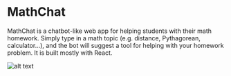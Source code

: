 # MathChat

MathChat is a chatbot-like web app for helping students with their math homework. Simply type in a math topic (e.g. distance, Pythagorean, calculator...), and the bot will suggest a tool for helping with your homework problem. It is built mostly with React. 

![alt text](mathchat/public/images/mathchat.JPG)
